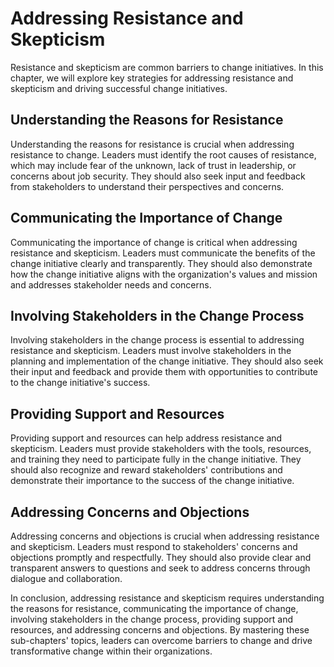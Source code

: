 Addressing Resistance and Skepticism
==============================================================================

Resistance and skepticism are common barriers to change initiatives. In this chapter, we will explore key strategies for addressing resistance and skepticism and driving successful change initiatives.

Understanding the Reasons for Resistance
----------------------------------------

Understanding the reasons for resistance is crucial when addressing resistance to change. Leaders must identify the root causes of resistance, which may include fear of the unknown, lack of trust in leadership, or concerns about job security. They should also seek input and feedback from stakeholders to understand their perspectives and concerns.

Communicating the Importance of Change
--------------------------------------

Communicating the importance of change is critical when addressing resistance and skepticism. Leaders must communicate the benefits of the change initiative clearly and transparently. They should also demonstrate how the change initiative aligns with the organization's values and mission and addresses stakeholder needs and concerns.

Involving Stakeholders in the Change Process
--------------------------------------------

Involving stakeholders in the change process is essential to addressing resistance and skepticism. Leaders must involve stakeholders in the planning and implementation of the change initiative. They should also seek their input and feedback and provide them with opportunities to contribute to the change initiative's success.

Providing Support and Resources
-------------------------------

Providing support and resources can help address resistance and skepticism. Leaders must provide stakeholders with the tools, resources, and training they need to participate fully in the change initiative. They should also recognize and reward stakeholders' contributions and demonstrate their importance to the success of the change initiative.

Addressing Concerns and Objections
----------------------------------

Addressing concerns and objections is crucial when addressing resistance and skepticism. Leaders must respond to stakeholders' concerns and objections promptly and respectfully. They should also provide clear and transparent answers to questions and seek to address concerns through dialogue and collaboration.

In conclusion, addressing resistance and skepticism requires understanding the reasons for resistance, communicating the importance of change, involving stakeholders in the change process, providing support and resources, and addressing concerns and objections. By mastering these sub-chapters' topics, leaders can overcome barriers to change and drive transformative change within their organizations.
